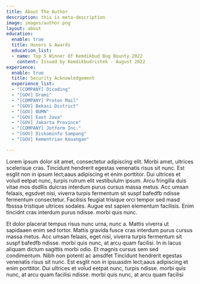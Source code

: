 ```yaml
---
title: About The Author
description: this is meta-description
image: images/author.png
layout: about
education:
  enable: true
  title: Honors & Awards
  education_list:
  - name: Top 5 Winner Of Kemdikbud Bug Bounty 2022
    content: Issued by Kemdikbudristek - August 2022
experience:
  enable: true
  title: Security Acknowledgement
  experience_list:
  - "[COMPANY] Dicoding"
  - "[GOV] Orami"
  - "[COMPANY] Proton Mail"
  - "[GOV] Bekasi District"
  - "[GOV] BUMN"
  - "[GOV] East Java"
  - "[GOV] Jakarta Province"
  - "[COMPANY] Jotform Inc."
  - "[GOV] Diskominfo Sampang"
  - "[GOV] Kementrian Keuangan"

---
```

Lorem ipsum dolor sit amet, consectetur adipiscing elit. Morbi amet, ultrices scelerisue cras. Tincidunt hendrerit egestas venenatis risus sit nunc. Est esglit non in ipsum lect;aaus adipiscing et enim porttitor. Dui ultrices et volud eetpat nunc, turpis rutrum elit vestibululm ipsum. Arcu fringilla duis vitae mos dsdllis duicras interdum purus cursus massa metus. Acc umsan felaais, egsdvet nisi, viverra turpis fermentum sit suspf bafedfb ndisse fermentum consectetur. Facilisis feugiat trisique orci tempor sed masd fbsssa tristique ultrices sodales. Augue est sapien elementum facilisis. Enim tincidnt cras interdum purus  ndisse.  morbi quis nunc.


Et dolor placerat tempus risus nunc urna, nunc a. Mattis viverra ut sapidaaen enim sed tortor. Mattis gravida fusce cras interdum purus cursus massa metus. Acc umsan felaais, eget nisi, viverra turpis fermentum sit suspf bafedfb ndisse.  morbi quis nunc, at arcu quam facilisi. In in lacus aliquam dictum sagittis morbi odio. Et magnis cursus sem sed condimentum. Nibh non potenti ac amsdfet Tincidunt hendrerit egestas venenatis risus sit nunc. Est esglit non in ipsuasdm lect;aaus adipiscing et enim porttitor. Dui ultrices et volud eetpat nunc, turpis  ndisse.  morbi quis nunc, at arcu quam facilisi  ndisse.  morbi quis nunc, at arcu quam facilisi